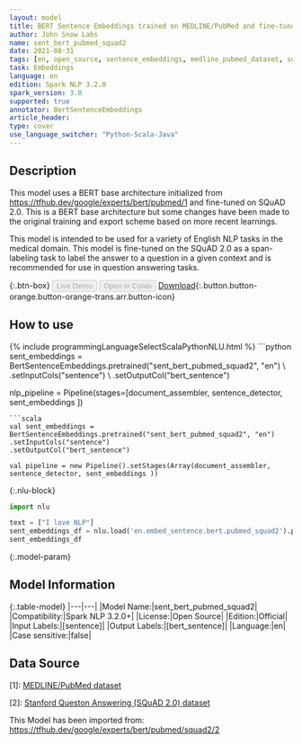 ```yaml
---
layout: model
title: BERT Sentence Embeddings trained on MEDLINE/PubMed and fine-tuned on SQuAD 2.0
author: John Snow Labs
name: sent_bert_pubmed_squad2
date: 2021-08-31
tags: [en, open_source, sentence_embeddings, medline_pubmed_dataset, squad_2_dataset]
task: Embeddings
language: en
edition: Spark NLP 3.2.0
spark_version: 3.0
supported: true
annotator: BertSentenceEmbeddings
article_header:
type: cover
use_language_switcher: "Python-Scala-Java"
---
```


## Description

This model uses a BERT base architecture initialized from https://tfhub.dev/google/experts/bert/pubmed/1 and fine-tuned on SQuAD 2.0. This is a BERT base architecture but some changes have been made to the original training and export scheme based on more recent learnings.

This model is intended to be used for a variety of English NLP tasks in the medical domain. This model is fine-tuned on the SQuAD 2.0 as a span-labeling task to label the answer to a question in a given context and is recommended for use in question answering tasks.

{:.btn-box}
<button class="button button-orange" disabled>Live Demo</button>
<button class="button button-orange" disabled>Open in Colab</button>
[Download](https://s3.amazonaws.com/auxdata.johnsnowlabs.com/public/models/sent_bert_pubmed_squad2_en_3.2.0_3.0_1630412086842.zip){:.button.button-orange.button-orange-trans.arr.button-icon}

## How to use



<div class="tabs-box" markdown="1">
{% include programmingLanguageSelectScalaPythonNLU.html %}
```python
sent_embeddings = BertSentenceEmbeddings.pretrained("sent_bert_pubmed_squad2", "en") \
.setInputCols("sentence") \
.setOutputCol("bert_sentence")

nlp_pipeline = Pipeline(stages=[document_assembler, sentence_detector, sent_embeddings ])
```
```scala
val sent_embeddings = BertSentenceEmbeddings.pretrained("sent_bert_pubmed_squad2", "en")
.setInputCols("sentence")
.setOutputCol("bert_sentence")

val pipeline = new Pipeline().setStages(Array(document_assembler, sentence_detector, sent_embeddings ))
```

{:.nlu-block}
```python
import nlu

text = ["I love NLP"]
sent_embeddings_df = nlu.load('en.embed_sentence.bert.pubmed_squad2').predict(text, output_level='sentence')
sent_embeddings_df
```
</div>

{:.model-param}
## Model Information

{:.table-model}
|---|---|
|Model Name:|sent_bert_pubmed_squad2|
|Compatibility:|Spark NLP 3.2.0+|
|License:|Open Source|
|Edition:|Official|
|Input Labels:|[sentence]|
|Output Labels:|[bert_sentence]|
|Language:|en|
|Case sensitive:|false|

## Data Source

[1]: [MEDLINE/PubMed dataset](https://www.nlm.nih.gov/databases/download/pubmed_medline.html)

[2]: [Stanford Queston Answering (SQuAD 2.0) dataset](https://rajpurkar.github.io/SQuAD-explorer/)

This Model has been imported from: https://tfhub.dev/google/experts/bert/pubmed/squad2/2